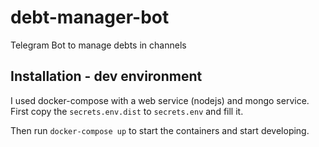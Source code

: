 # debt-manager-bot
Telegram Bot to manage debts in channels


## Installation - dev environment
I used docker-compose with a web service (nodejs) and mongo service.
First copy the `secrets.env.dist` to `secrets.env` and fill it.

Then run `docker-compose up` to start the containers and start developing.

